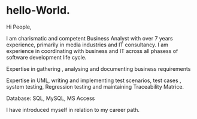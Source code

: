 # hello-World.
Hi People,

I am charismatic and competent Business Analyst with over 7 years experience, primarily in media industries and IT consultancy. I am experience in coordinating with business and IT across all phasess of software development life cycle.

Expertise in gathering , analysing  and documenting business requirements

Expertise in UML, writing and implementing test scenarios, test cases , system testing, Regression testing and maintaining Traceability Matrice.

Database: SQL, MySQL, MS Access

I have introduced myself in relation to my career path.
